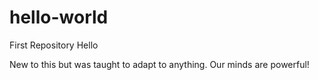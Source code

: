 # hello-world
First Repository
Hello

New to this but was taught to adapt to anything.
Our minds are powerful!
